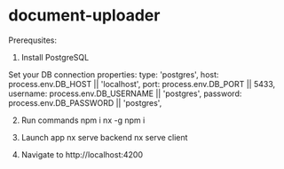 # document-uploader
Prerequsites:
1) Install PostgreSQL

Set your DB connection properties:
type: 'postgres',
host: process.env.DB_HOST || 'localhost',
port: process.env.DB_PORT || 5433,
username: process.env.DB_USERNAME || 'postgres',
password: process.env.DB_PASSWORD || 'postgres',

2) Run commands
npm i nx -g
npm i

3) Launch app
nx serve backend
nx serve client

4) Navigate to http://localhost:4200
